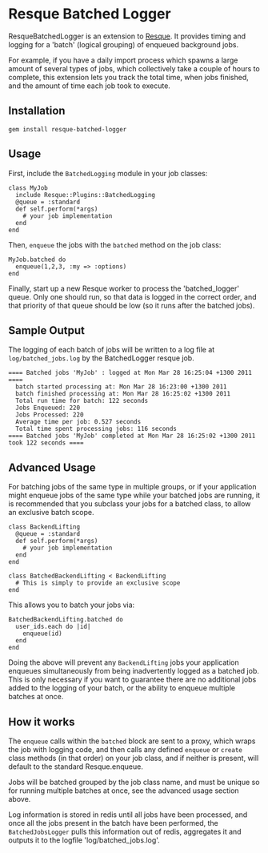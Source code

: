 # Resque Batched Logger

ResqueBatchedLogger is an extension to [Resque](https://github.com/defunkt/resque).
It provides timing and logging for a 'batch' (logical grouping) of enqueued
background jobs.

For example, if you have a daily import process which spawns a large amount of
several types of jobs, which collectively take a couple of hours to complete,
this extension lets you track the total time, when jobs finished, and the amount
of time each job took to execute.

## Installation

    gem install resque-batched-logger

## Usage

First, include the `BatchedLogging` module in your job classes:

    class MyJob
      include Resque::Plugins::BatchedLogging
      @queue = :standard
      def self.perform(*args)
        # your job implementation
      end
    end

Then, `enqueue` the jobs with the `batched` method on the job class:

    MyJob.batched do
      enqueue(1,2,3, :my => :options)
    end

Finally, start up a new Resque worker to process the 'batched_logger' queue.
Only one should run, so that data is logged in the correct order, and that
priority of that queue should be low (so it runs after the batched jobs).

## Sample Output

The logging of each batch of jobs will be written to a log file at
`log/batched_jobs.log` by the BatchedLogger resque job.

    ==== Batched jobs 'MyJob' : logged at Mon Mar 28 16:25:04 +1300 2011 ====
      batch started processing at: Mon Mar 28 16:23:00 +1300 2011
      batch finished processing at: Mon Mar 28 16:25:02 +1300 2011
      Total run time for batch: 122 seconds
      Jobs Enqueued: 220
      Jobs Processed: 220
      Average time per job: 0.527 seconds
      Total time spent processing jobs: 116 seconds
    ==== Batched jobs 'MyJob' completed at Mon Mar 28 16:25:02 +1300 2011 took 122 seconds ====

## Advanced Usage

For batching jobs of the same type in multiple groups, or if your application
might enqueue jobs of the same type while your batched jobs are running, it is
recommended that you subclass your jobs for a batched class, to allow an
exclusive batch scope.

    class BackendLifting
      @queue = :standard
      def self.perform(*args)
        # your job implementation
      end
    end

    class BatchedBackendLifting < BackendLifting
      # This is simply to provide an exclusive scope
    end

This allows you to batch your jobs via:

    BatchedBackendLifting.batched do
      user_ids.each do |id|
        enqueue(id)
      end
    end

Doing the above will prevent any `BackendLifting` jobs your application enqueues
simultaneously from being inadvertently logged as a batched job. This is only
necessary if you want to guarantee there are no additional jobs added to the
logging of your batch, or the ability to enqueue multiple batches at once.

## How it works

The `enqueue` calls within the `batched` block are sent to a proxy, which wraps
the job with logging code, and then calls any defined `enqueue` or `create` class
methods (in that order) on your job class, and if neither is present, will default
to the standard Resque.enqueue.

Jobs will be batched grouped by the job class name, and must be unique so for
running multiple batches at once, see the advanced usage section above.

Log information is stored in redis until all jobs have been processed, and once
all the jobs present in the batch have been performed, the `BatchedJobsLogger`
pulls this information out of redis, aggregates it and outputs it to the logfile
'log/batched_jobs.log'.
